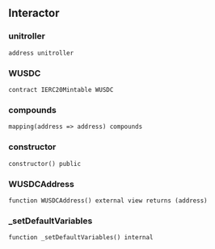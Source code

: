 ## Interactor

### unitroller

```solidity
address unitroller
```

### WUSDC

```solidity
contract IERC20Mintable WUSDC
```

### compounds

```solidity
mapping(address => address) compounds
```

### constructor

```solidity
constructor() public
```

### WUSDCAddress

```solidity
function WUSDCAddress() external view returns (address)
```

### _setDefaultVariables

```solidity
function _setDefaultVariables() internal
```


